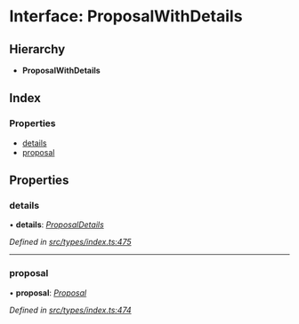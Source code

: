 # Interface: ProposalWithDetails

## Hierarchy

* **ProposalWithDetails**

## Index

### Properties

* [details](proposalwithdetails.md#details)
* [proposal](proposalwithdetails.md#proposal)

## Properties

###  details

• **details**: *[ProposalDetails](proposaldetails.md)*

*Defined in [src/types/index.ts:475](https://github.com/PolymathNetwork/polymesh-sdk/blob/14db4c2/src/types/index.ts#L475)*

___

###  proposal

• **proposal**: *[Proposal](../classes/proposal.md)*

*Defined in [src/types/index.ts:474](https://github.com/PolymathNetwork/polymesh-sdk/blob/14db4c2/src/types/index.ts#L474)*
